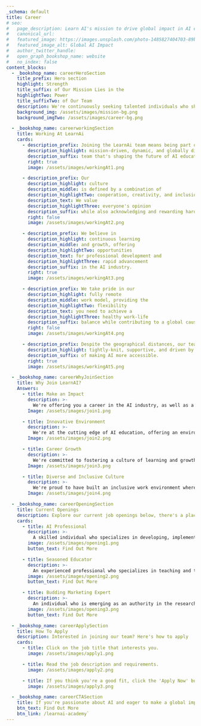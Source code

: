 ```yaml
---
_schema: default
title: Career
# seo:
#   page_description: Learn AI's mission to drive global impact in AI education and implementation
#   canonical_url:
#   featured_image: https://images.unsplash.com/photo-1485827404703-89b55fcc595e
#   featured_image_alt: Global AI Impact
#   author_twitter_handle:
#   open_graph_bookshop_name: website
#   no_index: false
content_blocks: 
  - _bookshop_name: careerHeroSection
    title_prefix: Hero section
    highlight: Strength
    title_suffix: of Our Mission Lies in the
    highlightTwo: Power
    title_suffixTwo: of Our Team
    description: We're continuously seeking talented individuals who share our vision to shape the future of AI education. Join us on our exciting journey
    background_img: /assets/images/mission-bg.png
    background_imgTwo: /assets/images/career-bg.png

  - _bookshop_name: careerworkingSection
    title: Working At LearnAi
    cards:
      - description_prefix: Joining the LearnAi team means being part of a
        description_highlight: mission-driven, dynamic, and globally distributed
        description_suffix: team that's shaping the future of AI education.
        right: true
        image: /assets/images/workingAt1.png

      - description_prefix: Our
        description_highlight: culture
        description_middle: is defined by a combination of
        description_highlightTwo: cooperation, creativity, and inclusion.
        description_text: We value
        description_highlightThree: everyone's opinion
        description_suffix: while also acknowledging and rewarding hard work and productivity.
        right: false
        image: /assets/images/workingAt2.png

      - description_prefix: We believe in
        description_highlight: continuous learning
        description_middle: and growth, offering
        description_highlightTwo: opportunities
        description_text: for professional development and
        description_highlightThree: rapid advancement
        description_suffix: in the AI industry.
        right: true
        image: /assets/images/workingAt3.png

      - description_prefix: We take pride in our
        description_highlight: fully remote
        description_middle: work model, providing the
        description_highlightTwo: flexibility
        description_text: you need to achieve a
        description_highlightThree: healthy work-life
        description_suffix: balance while contributing to a global cause with massive impact.
        right: false
        image: /assets/images/workingAt4.png

      - description_prefix: Despite the geographical distances, our team is
        description_highlight: tightly-knit, supportive, and driven by the common goal
        description_suffix: of making AI more accessible.
        right: true
        image: /assets/images/workingAt5.png

  - _bookshop_name: careerWhyJoinSection
    title: Why Join LearnAI?
    Answers:
      - title: Make an Impact
        description: >-
          We're offering you a career in the AI industry, as well as a crucial role in democratizing AI education worldwide by bridging the digital divide.
        Image: /assets/images/join1.png

      - title: Innovative Environment
        description: >-
          We're at the cutting edge of AI education, offering an environment that's constantly innovating and pushing boundaries.
        Image: /assets/images/join2.png

      - title: Career Growth
        description: >-
          We're committed to fostering a culture of learning and growth. We offer numerous opportunities for professional development and career trajectory.
        Image: /assets/images/join3.png

      - title: Diverse and Inclusive Culture
        description: >-
          We're proud to have built an inclusive work environment where diversity is celebrated, and everyone feels valued and heard.
        Image: /assets/images/join4.png

  - _bookshop_name: careerOpeningSection
    title: Current Openings
    description: Explore our current job openings below, there's a place for you at LearnAi. If you don't see a role that fits, we'd still love to hear from you. Apply today!
    cards:
      - title: AI Professional
        description: >-
          A skilled individual who specializes in developing, implementing, and managing AI solutions within organizations.
        image: /assets/images/opening1.png
        button_text: Find Out More

      - title: Seasoned Educator
        description: >-
          An experienced professional who specializes in teaching and training others in the field of AI.
        image: /assets/images/opening2.png
        button_text: Find Out More

      - title: Budding Marketing Expert
        description: >-
          An individual who is emerging as an authority in the research field of AI market trends, applications, and industry landscape.
        image: /assets/images/opening3.png
        button_text: Find Out More

  - _bookshop_name: careerApplySection
    title: How To Apply
    description: Interested in joining our team? Here's how to apply
    cards:
      - title: Click on the job title that interests you.
        image: /assets/images/apply1.png

      - title: Read the job description and requirements.
        image: /assets/images/apply2.png

      - title: If you think you're a good fit, click the 'Apply Now' button to submit your application
        image: /assets/images/apply3.png

  - _bookshop_name: careerCTASection
    title: If you're passionate about AI and eager to make a global impact, we'd love to hear from you. Join us, and let's democratize AI education together!
    btn_text: Find Out More
    btn_link: /learnai-academy`
---
```

